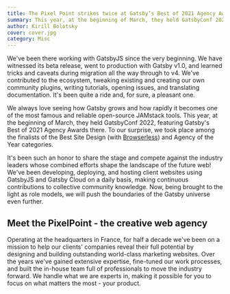 ```yaml
---
title: The Pixel Point strikes twice at Gatsby’s Best of 2021 Agency Awards
summary: This year, at the beginning of March, they held GatsbyConf 2022, featuring Gatsby's Best of 2021 Agency Awards there. To our surprise, we took place among the finalists of the Best Site Design and Agency of the Year categories.
author: Kirill Bolotsky
cover: cover.jpg
category: Misc
---
```


We've been there working with GatsbyJS since the very beginning. We have witnessed its beta release, went to production with Gatsby v1.0, and learned tricks and caveats during migration all the way through to v4. We've contributed to the ecosystem, tweaking existing and creating our own community plugins, writing tutorials, opening issues, and translating documentation. It's been quite a ride and, for sure, a pleasant one.

We always love seeing how Gatsby grows and how rapidly it becomes one of the most famous and reliable open-source JAMstack tools. This year, at the beginning of March, they held GatsbyConf 2022, featuring Gatsby's Best of 2021 Agency Awards there. To our surprise, we took place among the finalists of the Best Site Design (with [Browserless](https://pixelpoint.io/case-studies/browserless)) and Agency of the Year categories.

It's been such an honor to share the stage and compete against the industry leaders whose combined efforts shape the landscape of the future web! We've been developing, deploying, and hosting client websites using GatsbyJS and Gatsby Cloud on a daily basis, making continuous contributions to collective community knowledge. Now, being brought to the light as role models, we will push the boundaries of the Gatsby universe even further.

## Meet the PixelPoint - the creative web agency

Operating at the headquarters in France, for half a decade we've been on a mission to help our clients' companies reveal their full potential by designing and building outstanding world-class marketing websites. Over the years we've gained extensive expertise, fine-tuned our work processes, and built the in-house team full of professionals to move the industry forward. We handle what we are experts in, making it possible for you to focus on what matters the most - your product.
